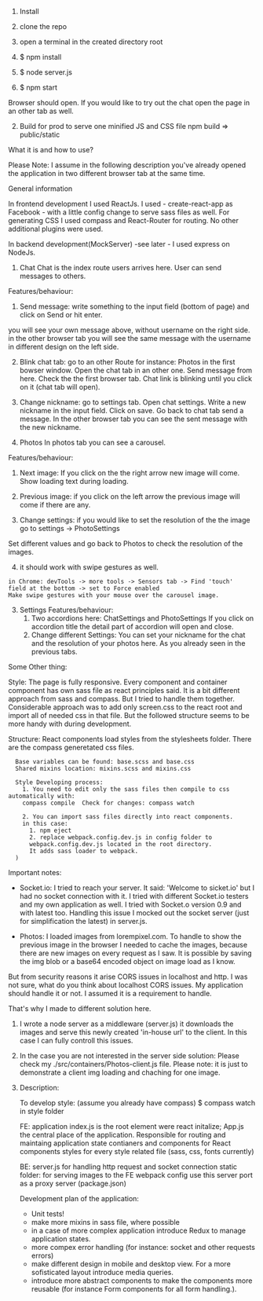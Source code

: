 
1. Install

  1. clone the repo
  2. open a terminal in the created directory root
  2. $ npm install
  3. $ node server.js
  4. $ npm start

  Browser should open. If you would like to try out the chat open the page in an other tab as well.

2. Build for prod
  to serve one minified JS and CSS file
  npm build => public/static

What it is and how to use?

Please Note:  I assume in the following description you've already opened the application in two
different browser tab at the same time.

General information

  In frontend development I used ReactJs. I used - create-react-app as Facebook -
  with a little config change to serve sass files as well.
  For generating CSS I used compass and React-Router for routing.
  No other additional plugins were used.

  In backend development(MockServer) -see later - I used express on NodeJs.

1.  Chat
  Chat is the index route users arrives here.
  User can send messages to others.

  Features/behaviour:
  1. Send message: write something to the input field (bottom of page) and click
  on Send or hit enter.

  you will see your own message above, without username on the right side.
  in the other browser tab you will see the same message with the username
  in different design on the left side.

  2. Blink chat tab: go to an other Route for instance: Photos in the first bowser window.
  Open the chat tab in an other one. Send message from here.
  Check the the first browser tab. Chat link is blinking until you click on it (chat tab will open).

  3. Change nickname: go to settings tab. Open chat settings. Write a new nickname in the input field.
  Click on save. Go back to chat tab send a message. In the other browser tab
   you can see the sent message with the new nickname.

2. Photos
  In photos tab you can see a carousel.

  Features/behaviour:
  1. Next image: If you click on the the right arrow new image will come. Show loading text during loading.

  2. Previous image: if you click on the left arrow the previous image will come if there are any.

  3. Change settings: if you would like to set the resolution of the the image go to settings -> PhotoSettings

  Set different values and go back to Photos to check the resolution of the images.

  4. it should work with swipe gestures as well.

    in Chrome: devTools -> more tools -> Sensors tab -> Find 'touch'  field at the bottom -> set to Force enabled
    Make swipe gestures with your mouse over the carousel image.

3. Settings
    Features/behaviour:
     1. Two accordions here: ChatSettings and PhotoSettings
     If you click on accordion title the detail part of accordion will open and close.
     2. Change different Settings: You can set your nickname for the chat and the resolution of your photos here. As you already seen in the previous tabs.

Some Other thing:

  Style:
    The page is fully responsive. Every component and container component has own sass file as react principles said.
    It is a bit different approach from sass and compass. But I tried to handle them together.
    Considerable approach was to add only screen.css to the react root and import all of needed css in that file. But the followed structure seems to be more handy with during development.

  Structure:
      React components load styles from the stylesheets folder.
      There are the compass generetated css files.

      Base variables can be found: base.scss and base.css
      Shared mixins location: mixins.scss and mixins.css

      Style Developing process:
        1. You need to edit only the sass files then compile to css automatically with:
        compass compile  Check for changes: compass watch

        2. You can import sass files directly into react components.
        in this case:
          1. npm eject
          2. replace webpack.config.dev.js in config folder to
          webpack.config.dev.js located in the root directory.
          It adds sass loader to webpack.
      )






Important notes:
  - Socket.io: I tried to reach your server. It said: 'Welcome to sicket.io' but
  I had no socket connection with it. I tried with different Socket.io testers and my own application as well. I tried with Socket.o version 0.9 and with latest too.
  Handling this issue I mocked out the socket server (just for simplification the latest) in server.js.

  - Photos: I loaded images from lorempixel.com.
  To handle to show the previous image in the browser
  I needed to cache the images, because there are new images on every request as I saw.
  It is possible by saving the img blob or a base64 encoded object on image load as I know.

  But from security reasons it arise CORS issues in localhost and http.
  I was not sure, what do you think about localhost CORS issues.
  My application should handle it or not. I assumed it is a requirement to handle.

  That's why I made to different solution here.
  1. I wrote a node server as a middleware (server.js) it downloads the images
  and serve this newly created 'in-house url' to the client.
  In this case I can fully controll this issues.

  2. In the case you are not interested in the server side solution:
  Please check my ./src/containers/Photos-client.js file.
   Please note: it is just to demonstrate a client img loading and chaching for one image.


1. Description:

      To develop style:
      (assume you already have compass)
      $ compass watch in style folder

    FE:
    application
      index.js is the root element were react initalize;
      App.js the central place of the application. Responsible
      for routing and maintaing application state
      contianers and components for React components
      styles for every style related file (sass, css, fonts currently)

    BE:
     server.js  for handling http request and socket connection
     static folder: for serving images to the FE
     webpack config use this server port as a proxy server (package.json)


      Development plan of the application:

      - Unit tests!
      - make more mixins in sass file, where possible
      - in a case of more complex application introduce Redux to manage application
      states.
      - more compex error handling (for instance: socket and other requests errors)
      - make different design in mobile and desktop view.
      For a more sofisticated layout introduce media queries.
      - introduce more abstract components to make the components more reusable
      (for instance Form components for all form handling.).
